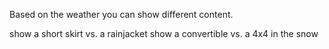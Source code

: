 Based on the weather you can show different content.

show a short skirt vs. a rainjacket
show a convertible vs. a 4x4 in the snow

